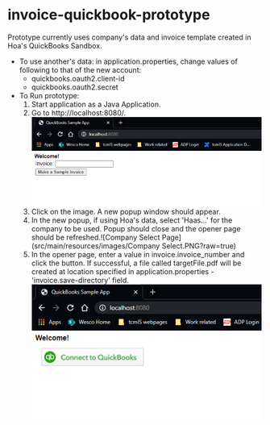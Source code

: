 # invoice-quickbook-prototype
Prototype currently uses company's data and invoice template created in Hoa's QuickBooks Sandbox.

- To use another's data: in application.properties, change values of following to that of the new account:
   - quickbooks.oauth2.client-id
   - quickbooks.oauth2.secret
- To Run prototype:
   1. Start application as a Java Application.
   2. Go to http://localhost:8080/.![Login Page](src/main/resources/images/Home.PNG?raw=true)
   3. Click on the image. A new popup window should appear.
   4. In the new popup, if using Hoa's data, select 'Haas...' for the company to be used. Popup should close and the opener page should be refreshed.![Company Select Page](src/main/resources/images/Company Select.PNG?raw=true)
   5. In the opener page, enter a value in invoice.invoice_number and click the button. If successful, a file called targetFile.pdf will be created at location specified in application.properties - 'invoice.save-directory' field.![Home Page](src/main/resources/images/Login.PNG?raw=true)